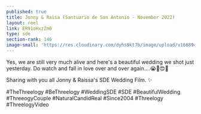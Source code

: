 ```yaml
---
published: true
title: Jonny & Raisa (Santuario de San Antonio - November 2022)
layout: reel
link: ER91oHxzZm0
type: sde
section-rank: 146
image-small: 'https://res.cloudinary.com/dyhs9kt7b/image/upload/v1668947426/Yt.jpg'
---
```

Yes, we are still very much alive and here's a beautiful wedding we shot just yesterday. Do watch and fall in love over and over again....😭🥹😍💖

Sharing with you all Jonny & Raissa's SDE Wedding Film. ✨

#TheThreelogy #BeThreelogy #WeddingSDE #SDE #BeautifulWedding #ThreeogyCouple #NaturalCandidReal #Since2004 #Threelogy #ThreelogyVideo
